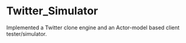 # Twitter_Simulator
Implemented a Twitter clone engine and an Actor-model based client tester/simulator. 
